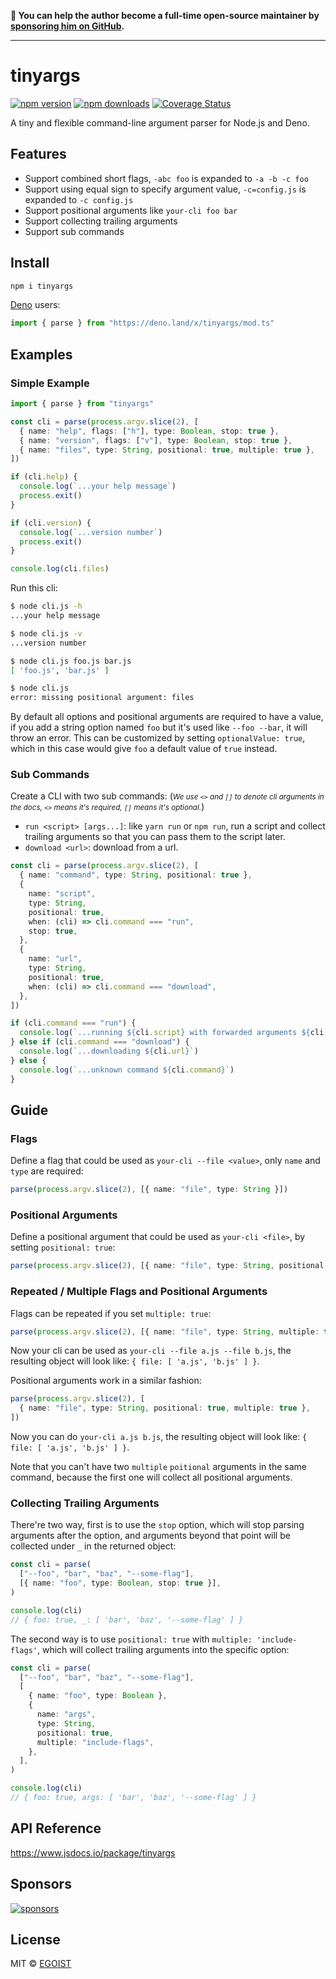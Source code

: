 **💛 You can help the author become a full-time open-source maintainer by [sponsoring him on GitHub](https://github.com/sponsors/egoist).**

---

# tinyargs

[![npm version](https://badgen.net/npm/v/tinyargs)](https://npm.im/tinyargs) [![npm downloads](https://badgen.net/npm/dm/tinyargs)](https://npm.im/tinyargs) [![Coverage Status](https://coveralls.io/repos/github/egoist/tinyargs/badge.svg?branch=main)](https://coveralls.io/github/egoist/tinyargs?branch=main)

A tiny and flexible command-line argument parser for Node.js and Deno.

## Features

- Support combined short flags, `-abc foo` is expanded to `-a -b -c foo`
- Support using equal sign to specify argument value, `-c=config.js` is expanded to `-c config.js`
- Support positional arguments like `your-cli foo bar`
- Support collecting trailing arguments
- Support sub commands

## Install

```bash
npm i tinyargs
```

[Deno](https://deno.land) users:

```ts
import { parse } from "https://deno.land/x/tinyargs/mod.ts"
```

## Examples

### Simple Example

```ts
import { parse } from "tinyargs"

const cli = parse(process.argv.slice(2), [
  { name: "help", flags: ["h"], type: Boolean, stop: true },
  { name: "version", flags: ["v"], type: Boolean, stop: true },
  { name: "files", type: String, positional: true, multiple: true },
])

if (cli.help) {
  console.log(`...your help message`)
  process.exit()
}

if (cli.version) {
  console.log(`...version number`)
  process.exit()
}

console.log(cli.files)
```

Run this cli:

```bash
$ node cli.js -h
...your help message

$ node cli.js -v
...version number

$ node cli.js foo.js bar.js
[ 'foo.js', 'bar.js' ]

$ node cli.js
error: missing positional argument: files
```

By default all options and positional arguments are required to have a value, if you add a string option named `foo` but it's used like `--foo --bar`, it will throw an error. This can be customized by setting `optionalValue: true`, which in this case would give `foo` a default value of `true` instead.

### Sub Commands

Create a CLI with two sub commands: (<small>_We use `<>` and `[]` to denote cli arguments in the docs, `<>` means it's required, `[]` means it's optional._</small>)

- `run <script> [args...]`: like `yarn run` or `npm run`, run a script and collect trailing arguments so that you can pass them to the script later.
- `download <url>`: download from a url.

```ts
const cli = parse(process.argv.slice(2), [
  { name: "command", type: String, positional: true },
  {
    name: "script",
    type: String,
    positional: true,
    when: (cli) => cli.command === "run",
    stop: true,
  },
  {
    name: "url",
    type: String,
    positional: true,
    when: (cli) => cli.command === "download",
  },
])

if (cli.command === "run") {
  console.log(`...running ${cli.script} with forwarded arguments ${cli._}`)
} else if (cli.command === "download") {
  console.log(`...downloading ${cli.url}`)
} else {
  console.log(`...unknown command ${cli.command}`)
}
```

## Guide

### Flags

Define a flag that could be used as `your-cli --file <value>`, only `name` and `type` are required:

```ts
parse(process.argv.slice(2), [{ name: "file", type: String }])
```

### Positional Arguments

Define a positional argument that could be used as `your-cli <file>`, by setting `positional: true`:

```ts
parse(process.argv.slice(2), [{ name: "file", type: String, positional: true }])
```

### Repeated / Multiple Flags and Positional Arguments

Flags can be repeated if you set `multiple: true`:

```ts
parse(process.argv.slice(2), [{ name: "file", type: String, multiple: true }])
```

Now your cli can be used as `your-cli --file a.js --file b.js`, the resulting object will look like: `{ file: [ 'a.js', 'b.js' ] }`.

Positional arguments work in a similar fashion:

```ts
parse(process.argv.slice(2), [
  { name: "file", type: String, positional: true, multiple: true },
])
```

Now you can do `your-cli a.js b.js`, the resulting object will look like: `{ file: [ 'a.js', 'b.js' ] }`.

Note that you can't have two `multiple` `poitional` arguments in the same command, because the first one will collect all positional arguments.

### Collecting Trailing Arguments

There're two way, first is to use the `stop` option, which will stop parsing arguments after the option, and arguments beyond that point will be collected under `_` in the returned object:

```ts
const cli = parse(
  ["--foo", "bar", "baz", "--some-flag"],
  [{ name: "foo", type: Boolean, stop: true }],
)

console.log(cli)
// { foo: true, _: [ 'bar', 'baz', '--some-flag' ] }
```

The second way is to use `positional: true` with `multiple: 'include-flags'`, which will collect trailing arguments into the specific option:

```ts
const cli = parse(
  ["--foo", "bar", "baz", "--some-flag"],
  [
    { name: "foo", type: Boolean },
    {
      name: "args",
      type: String,
      positional: true,
      multiple: "include-flags",
    },
  ],
)

console.log(cli)
// { foo: true, args: [ 'bar', 'baz', '--some-flag' ] }
```

## API Reference

https://www.jsdocs.io/package/tinyargs

## Sponsors

[![sponsors](https://sponsors-images.egoist.sh/sponsors.svg)](https://github.com/sponsors/egoist)

## License

MIT &copy; [EGOIST](https://github.com/sponsors/egoist)

